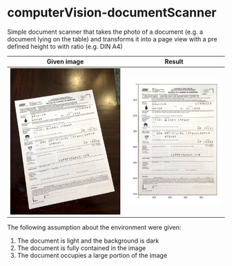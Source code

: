# computerVision-documentScanner

Simple document scanner that takes the photo of a document (e.g. a document lying on the table) and transforms it into
a page view with a pre defined height to with ratio (e.g. DIN A4)

| Given image   | Result           |
| ------------- |:-------------:|
| ![alt text](https://github.com/mikeberry/computerVision-documentScanner/blob/master/scanned-form.jpg "Input")   | ![alt text](https://github.com/mikeberry/computerVision-documentScanner/blob/master/preview.PNG) |


The following assumption about the environment were given:
1. The document is light and the background is dark
2. The document is fully contained in the image
3. The document occupies a large portion of the image
